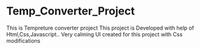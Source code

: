 # Temp_Converter_Project
This is Tempreture converter project 
This project is Developed with help of Html,Css,Javascript..
Very calming UI created for this project with Css modifications
